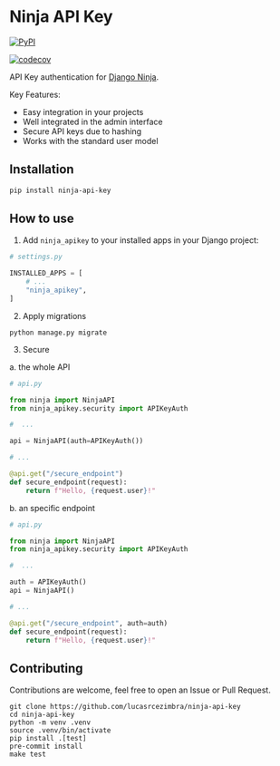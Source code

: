 # Ninja API Key


[![PyPI](https://img.shields.io/pypi/v/ninja-api-key.svg)](https://pypi.python.org/pypi/ninja-api-key)

[![codecov](https://codecov.io/gh/lucasrcezimbra/ninja-api-key/graph/badge.svg)](https://codecov.io/gh/lucasrcezimbra/ninja-api-key)


API Key authentication for [Django Ninja](https://django-ninja.dev/).

Key Features:
- Easy integration in your projects
- Well integrated in the admin interface
- Secure API keys due to hashing
- Works with the standard user model


## Installation

```bash
pip install ninja-api-key
```


## How to use
1. Add `ninja_apikey` to your installed apps in your Django project:
```Python
# settings.py

INSTALLED_APPS = [
    # ...
    "ninja_apikey",
]
```

2. Apply migrations
```shell
python manage.py migrate
```

3. Secure

a. the whole API
```Python
# api.py

from ninja import NinjaAPI
from ninja_apikey.security import APIKeyAuth

#  ...

api = NinjaAPI(auth=APIKeyAuth())

# ...

@api.get("/secure_endpoint")
def secure_endpoint(request):
    return f"Hello, {request.user}!"
```

b. an specific endpoint
```Python
# api.py

from ninja import NinjaAPI
from ninja_apikey.security import APIKeyAuth

#  ...

auth = APIKeyAuth()
api = NinjaAPI()

# ...

@api.get("/secure_endpoint", auth=auth)
def secure_endpoint(request):
    return f"Hello, {request.user}!"
```


## Contributing

Contributions are welcome, feel free to open an Issue or Pull Request.

```
git clone https://github.com/lucasrcezimbra/ninja-api-key
cd ninja-api-key
python -m venv .venv
source .venv/bin/activate
pip install .[test]
pre-commit install
make test
```

